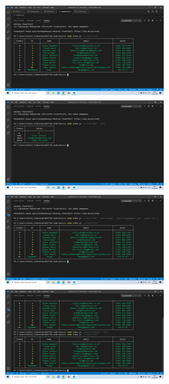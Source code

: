 ![alt text](screenshots\List.png)

![alt text](screenshots\Elem_5.png)

![alt text](screenshots\Add_elem.png)

![alt text](screenshots\Delete_elem.png)
